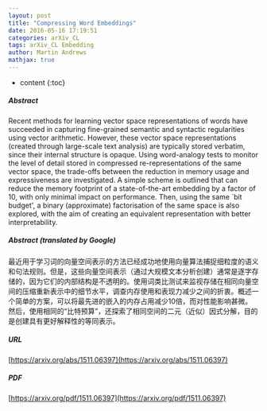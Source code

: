 ```yaml
---
layout: post
title: "Compressing Word Embeddings"
date: 2016-05-16 17:19:51
categories: arXiv_CL
tags: arXiv_CL Embedding
author: Martin Andrews
mathjax: true
---
```


* content
{:toc}

##### Abstract
Recent methods for learning vector space representations of words have succeeded in capturing fine-grained semantic and syntactic regularities using vector arithmetic. However, these vector space representations (created through large-scale text analysis) are typically stored verbatim, since their internal structure is opaque. Using word-analogy tests to monitor the level of detail stored in compressed re-representations of the same vector space, the trade-offs between the reduction in memory usage and expressiveness are investigated. A simple scheme is outlined that can reduce the memory footprint of a state-of-the-art embedding by a factor of 10, with only minimal impact on performance. Then, using the same `bit budget', a binary (approximate) factorisation of the same space is also explored, with the aim of creating an equivalent representation with better interpretability.

##### Abstract (translated by Google)
最近用于学习词的向量空间表示的方法已经成功地使用向量算法捕捉细粒度的语义和句法规则。但是，这些向量空间表示（通过大规模文本分析创建）通常是逐字存储的，因为它们的内部结构是不透明的。使用词类比测试来监视存储在相同向量空间的压缩重新表示中的细节水平，调查内存使用和表现力减少之间的折衷。概述一个简单的方案，可以将最先进的嵌入的内存占用减少10倍，而对性能影响甚微。然后，使用相同的“比特预算”，还探索了相同空间的二元（近似）因式分解，目的是创建具有更好解释性的等同表示。

##### URL
[https://arxiv.org/abs/1511.06397](https://arxiv.org/abs/1511.06397)

##### PDF
[https://arxiv.org/pdf/1511.06397](https://arxiv.org/pdf/1511.06397)

